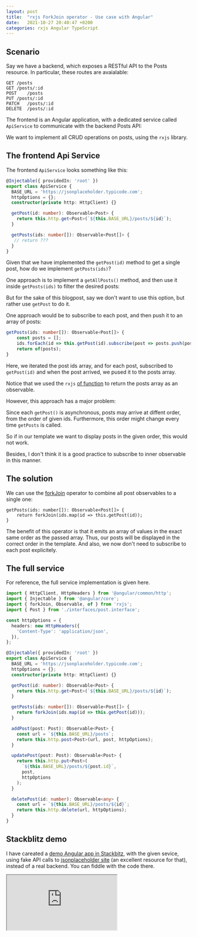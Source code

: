 ```yaml
---
layout: post
title:  "rxjs ForkJoin operator - Use case with Angular"
date:   2021-10-27 20:40:47 +0200
categories: rxjs Angular TypeScript
---
```


## Scenario

Say we have a backend, which exposes a RESTful API to the Posts resource. In particular, these routes are avaialable:

```
GET	/posts
GET	/posts/:id
POST	/posts
PUT	/posts/:id
PATCH	/posts/:id
DELETE	/posts/:id
```

The frontend is an Angular application, with a dedicated service called `ApiService` to communicate with the backend Posts API:

We want to implement all CRUD operations on posts, using the `rxjs` library.


## The frontend Api Service

The frontend `ApiService` looks something like this:

~~~typescript
@Injectable({ providedIn: 'root' })
export class ApiService {
  BASE_URL = 'https://jsonplaceholder.typicode.com';
  httpOptions = {};
  constructor(private http: HttpClient) {}

  getPost(id: number): Observable<Post> {
    return this.http.get<Post>(`${this.BASE_URL}/posts/${id}`);
  }

  getPosts(ids: number[]): Observable<Post[]> {
   // return ??? 
  }
}

~~~

Given that we have implemented the `getPost(id)` method to get a single post, how do we implement `getPosts(ids)`?

One approach is to implement a `getAllPosts()` method, and then use it inside `getPosts(ids)` to filter the desired posts:



But for the sake of this blogpost, say we don't want to use this option, but rather use `getPost` to do it.

One approach would be to subscribe to each post, and then push it to an array of posts:

```typescript
getPosts(ids: number[]): Observable<Post[]> {
	const posts = [];
	ids.forEach(id => this.getPost(id).subscribe(post => posts.push(post)));
	return of(posts); 
}
```

Here, we iterated the post ids array, and for each post, subscribed to `getPost(id)` and when the post arrived, we pused it to the posts array.

Notice that we used the `rxjs` [of function](https://rxjs.dev/api/index/function/of) to return the posts array as an observable.

However, this approach has a major problem:

Since each `getPost()` is asynchronous, posts may arrive at diffent order, from the order of given ids. Furthermore, this order might change
every time `getPosts` is called.

So if in our template we want to display posts in the given order, this would not work.

Besides, I don't think it is a good practice to subscribe to inner observable in this manner.


## The solution

We can use the [forkJoin](https://rxjs.dev/api/index/function/forkJoin) operator to combine all post observables to a single one:
```
getPosts(ids: number[]): Observable<Post[]> {
    return forkJoin(ids.map(id => this.getPost(id));
}
```

The benefit of this operator is that it emits an array of values in the exact same order as the passed array. Thus, our posts will be displayed in 
the correct order in the template. And also, we now don't need to subscribe to each post explicitely.



## The full service

For reference, the full service implementation is given here. 


```typescript
import { HttpClient, HttpHeaders } from '@angular/common/http';
import { Injectable } from '@angular/core';
import { forkJoin, Observable, of } from 'rxjs';
import { Post } from './interfaces/post.interface';

const httpOptions = {
  headers: new HttpHeaders({
    'Content-Type': 'application/json',
  }),
};

@Injectable({ providedIn: 'root' })
export class ApiService {
  BASE_URL = 'https://jsonplaceholder.typicode.com';
  httpOptions = {};
  constructor(private http: HttpClient) {}

  getPost(id: number): Observable<Post> {
    return this.http.get<Post>(`${this.BASE_URL}/posts/${id}`);
  }

  getPosts(ids: number[]): Observable<Post[]> {
    return forkJoin(ids.map(id => this.getPost(id)));
  }

  addPost(post: Post): Observable<Post> {
    const url = `${this.BASE_URL}/posts`;
    return this.http.post<Post>(url, post, httpOptions);
  }

  updatePost(post: Post): Observable<Post> {
    return this.http.put<Post>(
      `${this.BASE_URL}/posts/${post.id}`,
      post,
      httpOptions
    );
  }

  deletePost(id: number): Observable<any> {
    const url = `${this.BASE_URL}/posts/${id}`;
    return this.http.delete(url, httpOptions);
  }
}
```

## Stackblitz demo

I have careated a [demo Angular app in Stackbitz](https://stackblitz.com/edit/angular-ivy-e7ttsq?file=src%2Fapp%2Fapi.service.ts), with the given sevice, using fake API calls to [jsonplaceholder site](https://jsonplaceholder.typicode.com/) (an excellent resource for that), instead of a real backend. You can fiddle with the code there.

<iframe src="https://stackblitz.com/edit/angular-ivy-e7ttsq?file=src/app/api.service.ts">
